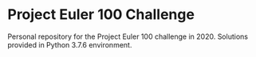 # Project Euler 100 Challenge
Personal repository for the Project Euler 100 challenge in 2020. Solutions provided in Python 3.7.6 environment.
